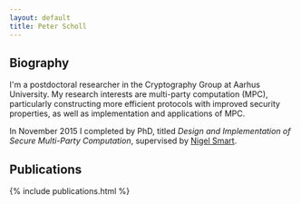 ```yaml
---
layout: default
title: Peter Scholl
---
```


## Biography

I'm a postdoctoral researcher in the Cryptography Group at Aarhus University.
My research interests are multi-party computation (MPC), particularly constructing
more efficient protocols with improved security properties, as well as
implementation and applications of MPC.

In November 2015 I completed by PhD, titled *Design and Implementation of Secure Multi-Party Computation*, supervised by [Nigel Smart](http://www.cs.bris.ac.uk/~nigel/).

## Publications

{% include publications.html %}
